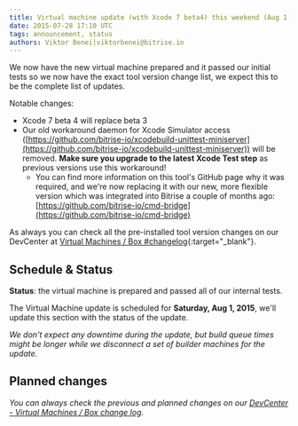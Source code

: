 ```yaml
---
title: Virtual machine update (with Xcode 7 beta4) this weekend (Aug 1)
date: 2015-07-28 17:10 UTC
tags: announcement, status
authors: Viktor Benei|viktorbenei@bitrise.io
---
```


We now have the new virtual machine prepared and it
passed our initial tests so we now have the exact tool
version change list, we expect this to be the complete list of updates.

Notable changes:

* Xcode 7 beta 4 will replace beta 3
* Our old workaround daemon for Xcode Simulator access ([https://github.com/bitrise-io/xcodebuild-unittest-miniserver](https://github.com/bitrise-io/xcodebuild-unittest-miniserver)) will be removed. **Make sure you upgrade to the latest Xcode Test step** as previous versions use this workaround!
    * You can find more information on this tool's GitHub page why it was required, and we're now replacing it with our new, more flexible version which was integrated into Bitrise a couple of months ago: [https://github.com/bitrise-io/cmd-bridge](https://github.com/bitrise-io/cmd-bridge)

As always you can check all the pre-installed tool version
changes on our DevCenter at [Virtual Machines / Box #changelog](http://devcenter.bitrise.io/docs/vm-box-changelog.html){:target="_blank"}.


## Schedule & Status

**Status**: the virtual machine is prepared and passed all of our internal tests.

The Virtual Machine update is scheduled for **Saturday, Aug 1, 2015**,
we'll update this section with the status of the update.

*We don't expect any downtime during the update, but build queue
times might be longer while we disconnect a set of
builder machines for the update.*


## Planned changes

*You can always check the previous and planned changes
on our [DevCenter - Virtual Machines / Box change log](http://devcenter.bitrise.io/docs/vm-box-changelog.html).*
